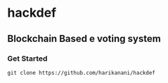 # hackdef
## Blockchain Based e voting system

### Get Started
```git clone https://github.com/harikanani/hackdef```
